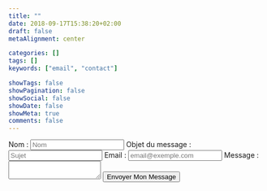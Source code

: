 ```yaml
---
title: ""
date: 2018-09-17T15:38:20+02:00
draft: false
metaAlignment: center

categories: []
tags: []
keywords: ["email", "contact"]

showTags: false
showPagination: false
showSocial: false
showDate: false
showMeta: true
comments: false
---
```

<form method="post" action="/php/mail.php">
  <label for="name">Nom :</label>
  <input type="text" name="name" id="name" required placeholder="Nom" />
  <label for="subject">Objet du message :</label>
  <input type="text" name="subject" id="subject" required placeholder="Sujet" />
  <label for="email">Email :</label>
  <input type="email" name="email" id="email" required placeholder="email@exemple.com" />
  <label for="message">Message :</label>
  <textarea name="message" id="message" required></textarea>
  <input type="submit" value="Envoyer Mon Message" />
</form>
